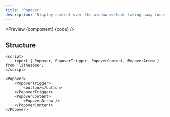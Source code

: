 ```yaml
---
title: 'Popover'
description: 'Display content over the window without taking away focus from the current context.'
---
```


<script>
	import {APITable, Preview} from '$site/index.ts';
	import {api, component, code} from '$ref/popover';
</script>

<Preview {component} {code} />

## Structure

```svelte
<script>
	import { Popover, PopoverTrigger, PopoverContent, PopoverArrow } from 'lithesome';
</script>

<Popover>
	<PopoverTrigger>
		<button></button>
	</PopoverTrigger>
	<PopoverContent>
		<PopoverArrow />
	</PopoverContent>
</Popover>
```

<APITable data={api} />
